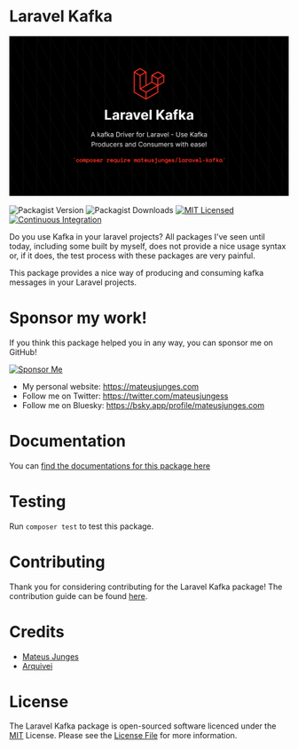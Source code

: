 # Laravel Kafka
![art/laravel-kafka.png](art/laravel-kafka.png)

![Packagist Version](https://img.shields.io/packagist/v/mateusjunges/laravel-kafka?label=Latest%20version%20on%20Packagist)
![Packagist Downloads](https://img.shields.io/packagist/dt/mateusjunges/laravel-kafka?style=flat&label=Total%20Downloads)
[![MIT Licensed](https://img.shields.io/badge/license-MIT-brightgreen.svg?style=flat)](LICENSE)
[![Continuous Integration](https://github.com/mateusjunges/laravel-kafka/actions/workflows/run-tests.yml/badge.svg)](https://github.com/mateusjunges/laravel-kafka/actions/workflows/run-tests.yml)

Do you use Kafka in your laravel projects? All packages I've seen until today, including some built by myself, does not provide a nice usage syntax or, if it does, the test process with these packages are very painful.

This package provides a nice way of producing and consuming kafka messages in your Laravel projects.

# Sponsor my work!
If you think this package helped you in any way, you can sponsor me on GitHub!

[![Sponsor Me](art/sponsor.png)](https://github.com/sponsors/mateusjunges)

- My personal website: https://mateusjunges.com
- Follow me on Twitter: https://twitter.com/mateusjungess
- Follow me on Bluesky: https://bsky.app/profile/mateusjunges.com

# Documentation
You can [find the documentations for this package here](https://laravelkafka.com/)

# Testing
Run `composer test` to test this package.

# Contributing
Thank you for considering contributing for the Laravel Kafka package! The contribution guide can be found [here][contributing].

# Credits
- [Mateus Junges](https://twitter.com/mateusjungess)
- [Arquivei](https://github.com/arquivei)

# License
The Laravel Kafka package is open-sourced software licenced under the [MIT][mit] License. Please see the [License File][license] for more information.

[contributing]: .github/CONTRIBUTING.md
[license]: LICENSE
[mit]: https://opensource.org/licenses/MIT
